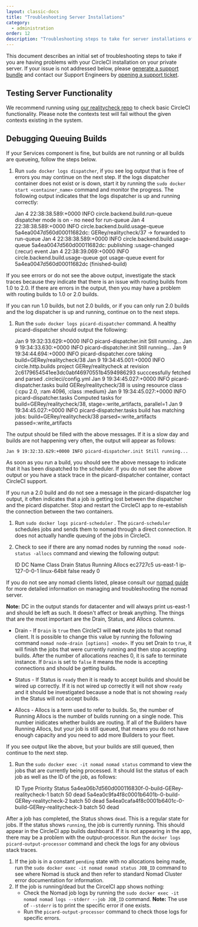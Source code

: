 ```yaml
---
layout: classic-docs
title: "Troubleshooting Server Installations"
category:
  - administration
order: 12
description: "Troubleshooting steps to take for server installations of CircleCI"
---
```

This document describes an initial set of troubleshooting steps to take if you are having problems with your CircleCI installation on your private server. If your issue is not addressed below, please [generate a support bundle](https://help.replicated.com/docs/native/packaging-an-application/support-bundle/) and contact our Support Engineers by [opening a support ticket](https://support.circleci.com/hc/en-us/requests/new).

## Testing Server Functionality

We recommend running using [our realitycheck repo](https://github.com/circleci/realitycheck) to check basic CircleCI functionality. Please note the contexts test will fail without the given contexts existing in the system.

## Debugging Queuing Builds

If your Services component is fine, but builds are not running or all builds are queueing, follow the steps below.

1. Run `sudo docker logs dispatcher`, if you see log output that is free of errors you may continue on the next step. If the logs dispatcher container does not exist or is down, start it by running the `sudo docker start <container_name>` command and monitor the progress. The following output indicates that the logs dispatcher is up and running correctly:

    Jan 4 22:38:38.589:+0000 INFO circle.backend.build.run-queue dispatcher mode is on - no need for run-queue
    Jan 4 22:38:38.589:+0000 INFO circle.backend.build.usage-queue 5a4ea0047d560d00011682dc: GERey/realitycheck/37 -> forwarded to run-queue
    Jan 4 22:38:38.589:+0000 INFO circle.backend.build.usage-queue 5a4ea0047d560d00011682dc: publishing :usage-changed (:recur) event
    Jan 4 22:38:39.069:+0000 INFO circle.backend.build.usage-queue got usage-queue event for 5a4ea0047d560d00011682dc (finished-build)
    

If you see errors or do not see the above output, investigate the stack traces because they indicate that there is an issue with routing builds from 1.0 to 2.0. If there are errors in the output, then you may have a problem with routing builds to 1.0 or 2.0 builds.

If you can run 1.0 builds, but not 2.0 builds, or if you can only run 2.0 builds and the log dispatcher is up and running, continue on to the next steps.

1. Run the `sudo docker logs picard-dispatcher` command. A healthy picard-dispatcher should output the following:

    Jan 9 19:32:33.629:+0000 INFO picard-dispatcher.init Still running...
    Jan 9 19:34:33.630:+0000 INFO picard-dispatcher.init Still running...
    Jan 9 19:34:44.694:+0000 INFO picard-dispatcher.core taking build=GERey/realitycheck/38
    Jan 9 19:34:45.001:+0000 INFO circle.http.builds project GERey/realitycheck at revision 2c6179654541ee3dc0abf46970551b4594986293 succcessfully fetched and parsed .circleci/config.yml
    Jan 9 19:34:45.027:+0000 INFO picard-dispatcher.tasks build GERey/realitycheck/38 is using resource class {:cpu 2.0, :ram 4096, :class :medium}
    Jan 9 19:34:45.027:+0000 INFO picard-dispatcher.tasks Computed tasks for build=GERey/realitycheck/38, stage=:write_artifacts, parallel=1
    Jan 9 19:34:45.027:+0000 INFO picard-dispatcher.tasks build has matching jobs: build=GERey/realitycheck/38 parsed=:write_artifacts passed=:write_artifacts
    

The output should be filled with the above messages. If it is a slow day and builds are not happening very often, the output will appear as follows:

    Jan 9 19:32:33.629:+0000 INFO picard-dispatcher.init Still running...
    

As soon as you run a build, you should see the above message to indicate that it has been dispatched to the scheduler. If you do not see the above output or you have a stack trace in the picard-dispatcher container, contact CircleCI support.

If you run a 2.0 build and do not see a message in the picard-dispatcher log output, it often indicates that a job is getting lost between the dispatcher and the picard dispatcher. Stop and restart the CircleCI app to re-establish the connection between the two containers.

1. Run `sudo docker logs picard-scheduler` . The `picard-scheduler` schedules jobs and sends them to nomad through a direct connection. It does not actually handle queuing of the jobs in CircleCI.

2. Check to see if there are any nomad nodes by running the `nomad node-status -allocs` command and viewing the following output:

    ID        DC         Name             Class        Drain  Status  Running Allocs
    ec2727c5  us-east-1  ip-127-0-0-1     linux-64bit  false  ready   0
    

If you do not see any nomad clients listed, please consult our [nomad guide]({{site.baseurl}}/2.0/nomad/) for more detailed information on managing and troubleshooting the nomad server.

**Note:** DC in the output stands for datacenter and will always print us-east-1 and should be left as such. It doesn't affect or break anything. The things that are the most important are the Drain, Status, and Allocs columns.

- Drain - If `Drain` is `true` then CircleCI will **not** route jobs to that nomad client. It is possible to change this value by running the following command `nomad node-drain [options] <node>`. If you set Drain to `true`, it will finish the jobs that were currently running and then stop accepting builds. After the number of allocations reaches 0, it is safe to terminate instance. If `Drain` is set to `false` it means the node is accepting connections and should be getting builds.

- Status - If Status is `ready` then it is ready to accept builds and should be wired up correctly. If it is not wired up correctly it will not show `ready` and it should be investigated because a node that is not showing `ready` in the Status will not accept builds.

- Allocs - Allocs is a term used to refer to builds. So, the number of Running Allocs is the number of builds running on a single node. This number inidicates whether builds are routing. If all of the Builders have Running Allocs, but your job is still queued, that means you do not have enough capacity and you need to add more Builders to your fleet.

If you see output like the above, but your builds are still queued, then continue to the next step.

1. Run the `sudo docker exec -it nomad nomad status` command to view the jobs that are currently being processed. It should list the status of each job as well as the ID of the job, as follows:

    ID                                                      Type   Priority  Status
    5a4ea06b7d560d000116830f-0-build-GERey-realitycheck-1   batch  50        dead
    5a4ea0c9fa4f8c0001b6401b-0-build-GERey-realitycheck-2   batch  50        dead
    5a4ea0cafa4f8c0001b6401c-0-build-GERey-realitycheck-3   batch  50        dead
    

After a job has completed, the Status shows `dead`. This is a regular state for jobs. If the status shows `running`, the job is currently running. This should appear in the CircleCI app builds dashboard. If it is not appearing in the app, there may be a problem with the output-processor. Run the `docker logs picard-output-processor` command and check the logs for any obvious stack traces.

1. If the job is in a constant `pending` state with no allocations being made, run the `sudo docker exec -it nomad nomad status JOB_ID` command to see where Nomad is stuck and then refer to standard Nomad Cluster error documentation for information.
2. If the job is running/dead but the CircelCI app shows nothing: 
    - Check the Nomad job logs by running the `sudo docker exec -it nomad nomad logs --stderr --job JOB_ID` command. **Note:** The use of `--stderr` is to print the specific error if one exists.
    - Run the `picard-output-processor` command to check those logs for specific errors.